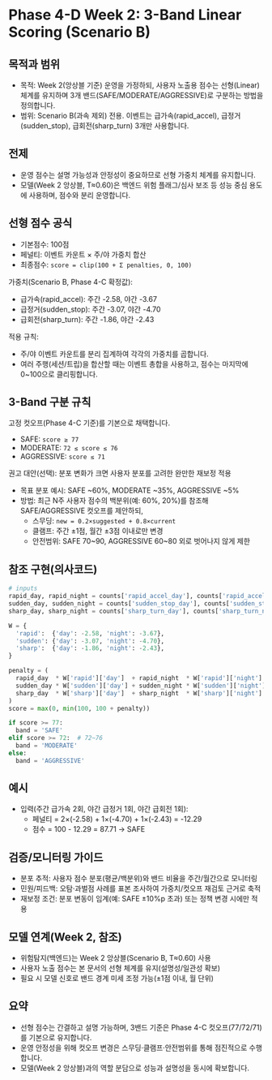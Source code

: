 # Phase 4-D Week 2: 3-Band Linear Scoring (Scenario B)

## 목적과 범위
- 목적: Week 2(앙상블 기준) 운영을 가정하되, 사용자 노출용 점수는 선형(Linear) 체계를 유지하며 3개 밴드(SAFE/MODERATE/AGGRESSIVE)로 구분하는 방법을 정의합니다.
- 범위: Scenario B(과속 제외) 전용. 이벤트는 급가속(rapid_accel), 급정거(sudden_stop), 급회전(sharp_turn) 3개만 사용합니다.

## 전제
- 운영 점수는 설명 가능성과 안정성이 중요하므로 선형 가중치 체계를 유지합니다.
- 모델(Week 2 앙상블, T≈0.60)은 백엔드 위험 플래그/심사 보조 등 성능 중심 용도에 사용하며, 점수와 분리 운영합니다.

## 선형 점수 공식
- 기본점수: 100점
- 페널티: 이벤트 카운트 × 주/야 가중치 합산
- 최종점수: `score = clip(100 + Σ penalties, 0, 100)`

가중치(Scenario B, Phase 4-C 확정값):
- 급가속(rapid_accel): 주간 -2.58, 야간 -3.67
- 급정거(sudden_stop): 주간 -3.07, 야간 -4.70
- 급회전(sharp_turn): 주간 -1.86, 야간 -2.43

적용 규칙:
- 주/야 이벤트 카운트를 분리 집계하여 각각의 가중치를 곱합니다.
- 여러 주행(세션/트립)을 합산할 때는 이벤트 총합을 사용하고, 점수는 마지막에 0~100으로 클리핑합니다.

## 3-Band 구분 규칙
고정 컷오프(Phase 4-C 기준)를 기본으로 채택합니다.
- SAFE: `score ≥ 77`
- MODERATE: `72 ≤ score ≤ 76`
- AGGRESSIVE: `score ≤ 71`

권고 대안(선택): 분포 변화가 크면 사용자 분포를 고려한 완만한 재보정 적용
- 목표 분포 예시: SAFE ~60%, MODERATE ~35%, AGGRESSIVE ~5%
- 방법: 최근 N주 사용자 점수의 백분위(예: 60%, 20%)를 참조해 SAFE/AGGRESSIVE 컷오프를 제안하되,
  - 스무딩: `new = 0.2×suggested + 0.8×current`
  - 클램프: 주간 ±1점, 월간 ±3점 이내로만 변경
  - 안전범위: SAFE 70~90, AGGRESSIVE 60~80 외로 벗어나지 않게 제한

## 참조 구현(의사코드)
```python
# inputs
rapid_day, rapid_night = counts['rapid_accel_day'], counts['rapid_accel_night']
sudden_day, sudden_night = counts['sudden_stop_day'], counts['sudden_stop_night']
sharp_day, sharp_night = counts['sharp_turn_day'], counts['sharp_turn_night']

W = {
  'rapid':  {'day': -2.58, 'night': -3.67},
  'sudden': {'day': -3.07, 'night': -4.70},
  'sharp':  {'day': -1.86, 'night': -2.43},
}

penalty = (
  rapid_day  * W['rapid']['day']  + rapid_night  * W['rapid']['night']  +
  sudden_day * W['sudden']['day'] + sudden_night * W['sudden']['night'] +
  sharp_day  * W['sharp']['day']  + sharp_night  * W['sharp']['night']
)
score = max(0, min(100, 100 + penalty))

if score >= 77:
  band = 'SAFE'
elif score >= 72:  # 72~76
  band = 'MODERATE'
else:
  band = 'AGGRESSIVE'
```

## 예시
- 입력(주간 급가속 2회, 야간 급정거 1회, 야간 급회전 1회):
  - 페널티 = 2×(-2.58) + 1×(-4.70) + 1×(-2.43) = -12.29
  - 점수 = 100 - 12.29 = 87.71 → SAFE

## 검증/모니터링 가이드
- 분포 추적: 사용자 점수 분포(평균/백분위)와 밴드 비율을 주간/월간으로 모니터링
- 민원/피드백: 오탐·과벌점 사례를 표본 조사하여 가중치/컷오프 재검토 근거로 축적
- 재보정 조건: 분포 변동이 임계(예: SAFE ±10%p 초과) 또는 정책 변경 시에만 적용

## 모델 연계(Week 2, 참조)
- 위험탐지(백엔드)는 Week 2 앙상블(Scenario B, T≈0.60) 사용
- 사용자 노출 점수는 본 문서의 선형 체계를 유지(설명성/일관성 확보)
- 필요 시 모델 신호로 밴드 경계 미세 조정 가능(±1점 이내, 월 단위)

## 요약
- 선형 점수는 간결하고 설명 가능하며, 3밴드 기준은 Phase 4-C 컷오프(77/72/71)를 기본으로 유지합니다.
- 운영 안정성을 위해 컷오프 변경은 스무딩·클램프·안전범위를 통해 점진적으로 수행합니다.
- 모델(Week 2 앙상블)과의 역할 분담으로 성능과 설명성을 동시에 확보합니다.

